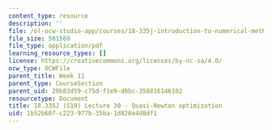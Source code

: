 ```yaml
---
content_type: resource
description: ''
file: /ol-ocw-studio-app/courses/18-335j-introduction-to-numerical-methods-spring-2019/1b52b607c223977b35ba1d826e4d8df1_MIT18_335JS19_lec30.pdf
file_size: 501569
file_type: application/pdf
learning_resource_types: []
license: https://creativecommons.org/licenses/by-nc-sa/4.0/
ocw_type: OCWFile
parent_title: Week 11
parent_type: CourseSection
parent_uid: 29b83d59-c75d-f1e9-d0bc-358816146102
resourcetype: Document
title: 18.335J (S19) Lecture 30 - Quasi-Newton optimization
uid: 1b52b607-c223-977b-35ba-1d826e4d8df1
---
```

